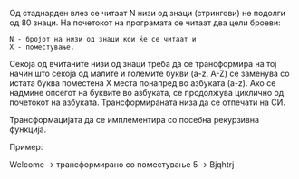 Од стаднарден влез се читаат N низи од знаци (стрингови) не подолги од 80 знаци. На почетокот на програмата се читаат два цели броеви:

    N - бројот на низи од знаци кои ќе се читаат и
    X - поместување.

Секоја од вчитаните низи од знаци треба да се трансформира на тој начин што секоја од малите и големите букви (a-z, A-Z) се заменува со истата буква поместена X места понапред во азбуката (a-z). Ако се надмине опсегот на буквите во азбуката, се продолжува циклично од почетокот на азбуката. Трансформираната низа да се отпечати на СИ.

Трансформацијата да се имплементира со посебна рекурзивна функција.

Пример:

Welcome -> трансформирано со поместување 5 -> Bjqhtrj